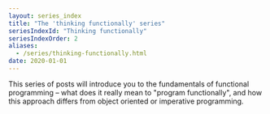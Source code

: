 ```yaml
---
layout: series_index
title: "The 'thinking functionally' series"
seriesIndexId: "Thinking functionally"
seriesIndexOrder: 2
aliases:
  - /series/thinking-functionally.html
date: 2020-01-01
---
```


This series of posts will introduce you to the fundamentals of functional  programming – what does it really mean to "program functionally", and how this approach differs from object oriented or imperative programming.